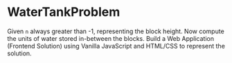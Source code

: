 # WaterTankProblem
Given `n` always greater than -1, representing the block height. Now compute the units of water stored in-between the blocks. Build a Web Application (Frontend Solution) using Vanilla JavaScript and HTML/CSS to represent the solution.
